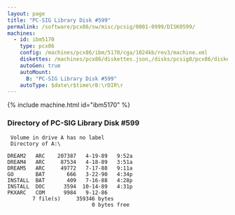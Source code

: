 ```yaml
---
layout: page
title: "PC-SIG Library Disk #599"
permalink: /software/pcx86/sw/misc/pcsig/0001-0999/DISK0599/
machines:
  - id: ibm5170
    type: pcx86
    config: /machines/pcx86/ibm/5170/cga/1024kb/rev3/machine.xml
    diskettes: /machines/pcx86/diskettes.json,/disks/pcsig0/pcx86/diskettes.json
    autoGen: true
    autoMount:
      B: "PC-SIG Library Disk #599"
    autoType: $date\r$time\rB:\rDIR\r
---
```


{% include machine.html id="ibm5170" %}

### Directory of PC-SIG Library Disk #599

     Volume in drive A has no label
     Directory of A:\

    DREAM2   ARC    207387   4-19-89   9:52a
    DREAM4   ARC     87534   4-18-89   3:51a
    DREAM5   ARC     49772   7-17-88   9:11a
    GO       BAT       666   3-22-90   4:34p
    INSTALL  BAT       409   7-16-88   4:28p
    INSTALL  DOC      3594  10-14-89   4:31p
    PKXARC   COM      9984   9-12-86
            7 file(s)     359346 bytes
                               0 bytes free
